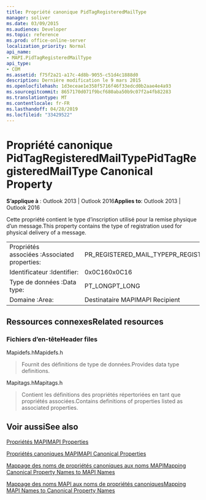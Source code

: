 ```yaml
---
title: Propriété canonique PidTagRegisteredMailType
manager: soliver
ms.date: 03/09/2015
ms.audience: Developer
ms.topic: reference
ms.prod: office-online-server
localization_priority: Normal
api_name:
- MAPI.PidTagRegisteredMailType
api_type:
- COM
ms.assetid: f75f2a21-a17c-4d8b-9055-c51d4c1888d0
description: Dernière modification le 9 mars 2015
ms.openlocfilehash: 1d3eceae1e358f5716f46f33edcd0b2aae4e4a93
ms.sourcegitcommit: 8657170d071f9bcf680aba50b9c07f2a4fb82283
ms.translationtype: MT
ms.contentlocale: fr-FR
ms.lasthandoff: 04/28/2019
ms.locfileid: "33429522"
---
```

# <a name="pidtagregisteredmailtype-canonical-property"></a><span data-ttu-id="be419-103">Propriété canonique PidTagRegisteredMailType</span><span class="sxs-lookup"><span data-stu-id="be419-103">PidTagRegisteredMailType Canonical Property</span></span>

  
  
<span data-ttu-id="be419-104">**S’applique à** : Outlook 2013 | Outlook 2016</span><span class="sxs-lookup"><span data-stu-id="be419-104">**Applies to**: Outlook 2013 | Outlook 2016</span></span> 
  
<span data-ttu-id="be419-105">Cette propriété contient le type d’inscription utilisé pour la remise physique d’un message.</span><span class="sxs-lookup"><span data-stu-id="be419-105">This property contains the type of registration used for physical delivery of a message.</span></span>
  
|||
|:-----|:-----|
|<span data-ttu-id="be419-106">Propriétés associées :</span><span class="sxs-lookup"><span data-stu-id="be419-106">Associated properties:</span></span>  <br/> |<span data-ttu-id="be419-107">PR_REGISTERED_MAIL_TYPE</span><span class="sxs-lookup"><span data-stu-id="be419-107">PR_REGISTERED_MAIL_TYPE</span></span>  <br/> |
|<span data-ttu-id="be419-108">Identificateur :</span><span class="sxs-lookup"><span data-stu-id="be419-108">Identifier:</span></span>  <br/> |<span data-ttu-id="be419-109">0x0C16</span><span class="sxs-lookup"><span data-stu-id="be419-109">0x0C16</span></span>  <br/> |
|<span data-ttu-id="be419-110">Type de données :</span><span class="sxs-lookup"><span data-stu-id="be419-110">Data type:</span></span>  <br/> |<span data-ttu-id="be419-111">PT_LONG</span><span class="sxs-lookup"><span data-stu-id="be419-111">PT_LONG</span></span>  <br/> |
|<span data-ttu-id="be419-112">Domaine :</span><span class="sxs-lookup"><span data-stu-id="be419-112">Area:</span></span>  <br/> |<span data-ttu-id="be419-113">Destinataire MAPI</span><span class="sxs-lookup"><span data-stu-id="be419-113">MAPI Recipient</span></span>  <br/> |
   
## <a name="related-resources"></a><span data-ttu-id="be419-114">Ressources connexes</span><span class="sxs-lookup"><span data-stu-id="be419-114">Related resources</span></span>

### <a name="header-files"></a><span data-ttu-id="be419-115">Fichiers d’en-tête</span><span class="sxs-lookup"><span data-stu-id="be419-115">Header files</span></span>

<span data-ttu-id="be419-116">Mapidefs.h</span><span class="sxs-lookup"><span data-stu-id="be419-116">Mapidefs.h</span></span>
  
> <span data-ttu-id="be419-117">Fournit des définitions de type de données.</span><span class="sxs-lookup"><span data-stu-id="be419-117">Provides data type definitions.</span></span>
    
<span data-ttu-id="be419-118">Mapitags.h</span><span class="sxs-lookup"><span data-stu-id="be419-118">Mapitags.h</span></span>
  
> <span data-ttu-id="be419-119">Contient les définitions des propriétés répertoriées en tant que propriétés associées.</span><span class="sxs-lookup"><span data-stu-id="be419-119">Contains definitions of properties listed as associated properties.</span></span>
    
## <a name="see-also"></a><span data-ttu-id="be419-120">Voir aussi</span><span class="sxs-lookup"><span data-stu-id="be419-120">See also</span></span>



[<span data-ttu-id="be419-121">Propriétés MAPI</span><span class="sxs-lookup"><span data-stu-id="be419-121">MAPI Properties</span></span>](mapi-properties.md)
  
[<span data-ttu-id="be419-122">Propriétés canoniques MAPI</span><span class="sxs-lookup"><span data-stu-id="be419-122">MAPI Canonical Properties</span></span>](mapi-canonical-properties.md)
  
[<span data-ttu-id="be419-123">Mappage des noms de propriétés canoniques aux noms MAPI</span><span class="sxs-lookup"><span data-stu-id="be419-123">Mapping Canonical Property Names to MAPI Names</span></span>](mapping-canonical-property-names-to-mapi-names.md)
  
[<span data-ttu-id="be419-124">Mappage des noms MAPI aux noms de propriétés canoniques</span><span class="sxs-lookup"><span data-stu-id="be419-124">Mapping MAPI Names to Canonical Property Names</span></span>](mapping-mapi-names-to-canonical-property-names.md)


